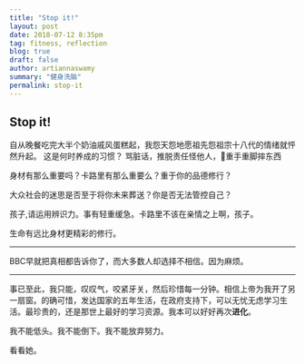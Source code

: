```yaml
---
title: "Stop it!"
layout: post
date: 2018-07-12 8:35pm
tag: fitness, reflection
blog: true
draft: false
author: artiannaswamy
summary: "健身洗脑"
permalink: stop-it
---
```


## Stop it!

自从晚餐吃完大半个奶油戚风蛋糕起，我怨天怨地愿祖先怨祖宗十八代的情绪就怦然升起。
这是何时养成的习惯？
骂脏话，推脱责任怪他人，重手重脚摔东西


身材有那么重要吗？卡路里有那么重要么？重于你的品德修行？

大众社会的迷思是否至于将你未来葬送？你是否无法管控自己？

孩子,请运用辨识力。事有轻重缓急。卡路里不该在亲情之上啊，孩子。

生命有远比身材更精彩的修行。

---

BBC早就把真相都告诉你了，而大多数人却选择不相信。因为麻烦。

---

事已至此，我只能，叹叹气，咬紧牙关，然后珍惜每一分钟。相信上帝为我开了另一扇窗。的确可惜，发达国家的五年生活，在政府支持下，可以无忧无虑学习生活。最珍贵的，还是那世上最好的学习资源。我本可以好好再次**进化**。

我不能低头。我不能倒下。我不能放弃努力。

看看她。
